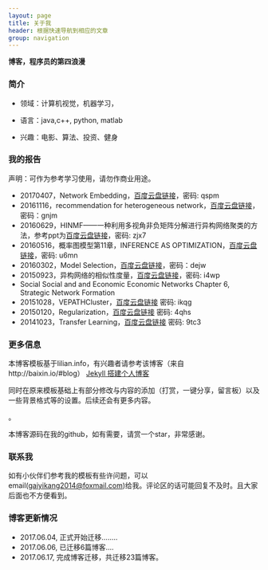 ```yaml
---
layout: page
title: 关于我 
header: 根据快速导航到相应的文章
group: navigation
---
```


**博客，程序员的第四浪漫**

### 简介

- 领域：计算机视觉，机器学习，

- 语言：java,c++, python, matlab

- 兴趣：电影、算法、投资、健身

### 我的报告

声明：可作为参考学习使用，请勿作商业用途。

- 20170407，Network Embedding，[百度云盘链接](https://pan.baidu.com/s/1i5HWTVZ)，密码: qspm
- 20161116，recommendation for heterogeneous network，[百度云盘链接](https://pan.baidu.com/s/1boBNstD)，密码：gnjm
- 20160629，HINMF——一种利用多视角非负矩阵分解进行异构网络聚类的方法，参考ppt为[百度云盘链接](https://pan.baidu.com/s/1bFTdCU)，密码: zjx7
- 20160516，概率图模型第11章，INFERENCE AS OPTIMIZATION，[百度云盘链接](https://pan.baidu.com/s/1c1E3geW)，密码: u6mn
- 20160302，Model Selection，[百度云盘链接](https://pan.baidu.com/s/1boRwtGF)，密码：dejw
- 20150923，异构网络的相似性度量，[百度云盘链接](https://pan.baidu.com/s/1skQnOHf)，密码: i4wp
- Social Social and and Economic Economic Networks Chapter 6, Strategic Network Formation
- 20151028，VEPATHCluster，[百度云盘链接](https://pan.baidu.com/s/1gfn8OwF) 密码: ikqg
- 20150120，Regularization，[百度云盘链接](https://pan.baidu.com/s/1geM43rt) 密码: 4qhs
- 20141023，Transfer Learning，[百度云盘链接](https://pan.baidu.com/s/1kUMwsib) 密码: 9tc3

### 更多信息

<p>
本博客模板基于lilian.info，有兴趣者请参考该博客（来自http://baixin.io/#blog） 
<a href="http://baixin.io/2016/10/jekyll_tutorials1/"> Jekyll 搭建个人博客 </a></p>
<p>
同时在原来模板基础上有部分修改与内容的添加（打赏，一键分享，留言板）以及一些背景格式等的设置。后续还会有更多内容。</p>。

本博客源码在我的github，如有需要，请赏一个star，非常感谢。

### 联系我

如有小伙伴们参考我的模板有些许问题，可以email(gaiyikang2014@foxmail.com)给我。评论区的话可能回复不及时。且大家后面也不方便看到。


### 博客更新情况

- 2017.06.04, 正式开始迁移........
- 2017.06.06, 已迁移6篇博客....
- 2017.06.17, 完成博客迁移，共迁移23篇博客。


